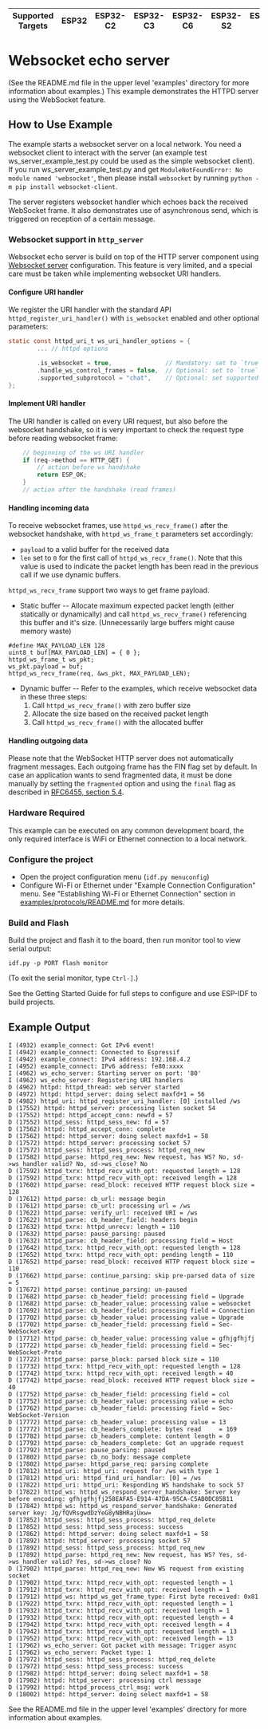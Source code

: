 | Supported Targets | ESP32 | ESP32-C2 | ESP32-C3 | ESP32-C6 | ESP32-S2 | ESP32-S3 |
| ----------------- | ----- | -------- | -------- | -------- | -------- | -------- |

# Websocket echo server

(See the README.md file in the upper level 'examples' directory for more information about examples.)
This example demonstrates the HTTPD server using the WebSocket feature.

## How to Use Example

The example starts a websocket server on a local network. You need a websocket client to interact with the server (an example test
ws_server_example_test.py could be used as the simple websocket client). If you run ws_server_example_test.py and get
`ModuleNotFoundError: No module named 'websocket'`, then please install `websocket` by running `python -m pip install websocket-client`.

The server registers websocket handler which echoes back the received WebSocket frame. It also demonstrates
use of asynchronous send, which is triggered on reception of a certain message.

### Websocket support in `http_server`

Websocket echo server is build on top of the HTTP server component using [Websocket server](https://docs.espressif.com/projects/esp-idf/en/latest/api-reference/protocols/esp_http_server.html#websocket-server) configuration.
This feature is very limited, and a special care must be taken while implementing websocket URI handlers.

#### Configure URI handler

We register the URI handler with the standard API `httpd_register_uri_handler()` with `is_websocket` enabled and other optional parameters:

```c
static const httpd_uri_t ws_uri_handler_options = {
        ... // httpd options

        .is_websocket = true,               // Mandatory: set to `true` to handler websocket protocol
        .handle_ws_control_frames = false,  // Optional: set to `true` for the handler to receive control packets, too
        .supported_subprotocol = "chat",    // Optional: set supported subprotocol for this handler
};

```

#### Implement URI handler

The URI handler is called on every URI request, but also before the websocket handshake, so it is very important to check the request type before reading websocket frame:

```c
    // beginning of the ws URI handler
    if (req->method == HTTP_GET) {
        // action before ws handshake
        return ESP_OK;
    }
    // action after the handshake (read frames)
```

#### Handling incoming data

To receive websocket frames, use `httpd_ws_recv_frame()` after the websocket handshake, with `httpd_ws_frame_t` parameters set accordingly:
* `payload` to a valid buffer for the received data
* `len` set to `0` for the first call of `httpd_ws_recv_frame()`. Note that this value is used to indicate the packet length has been read in the previous call if we use dynamic buffers.

`httpd_ws_recv_frame` support two ways to get frame payload.
* Static buffer -- Allocate maximum expected packet length (either statically or dynamically) and call `httpd_ws_recv_frame()` referencing this buffer and it's size. (Unnecessarily large buffers might cause memory waste)

```
#define MAX_PAYLOAD_LEN 128
uint8_t buf[MAX_PAYLOAD_LEN] = { 0 };
httpd_ws_frame_t ws_pkt;
ws_pkt.payload = buf;
httpd_ws_recv_frame(req, &ws_pkt, MAX_PAYLOAD_LEN);
```
* Dynamic buffer -- Refer to the examples, which receive websocket data in these three steps:
  1) Call `httpd_ws_recv_frame()` with zero buffer size
  2) Allocate the size based on the received packet length
  3) Call `httpd_ws_recv_frame()` with the allocated buffer

#### Handling outgoing data

Please note that the WebSocket HTTP server does not automatically fragment messages.
Each outgoing frame has the FIN flag set by default.
In case an application wants to send fragmented data, it must be done manually by setting the
`fragmented` option and using the `final` flag as described in [RFC6455, section 5.4](https://tools.ietf.org/html/rfc6455#section-5.4).


### Hardware Required

This example can be executed on any common development board, the only required interface is WiFi or Ethernet connection to a local network.

### Configure the project

* Open the project configuration menu (`idf.py menuconfig`)
* Configure Wi-Fi or Ethernet under "Example Connection Configuration" menu. See "Establishing Wi-Fi or Ethernet Connection" section in [examples/protocols/README.md](../../README.md) for more details.

### Build and Flash

Build the project and flash it to the board, then run monitor tool to view serial output:

```
idf.py -p PORT flash monitor
```

(To exit the serial monitor, type ``Ctrl-]``.)

See the Getting Started Guide for full steps to configure and use ESP-IDF to build projects.

## Example Output
```
I (4932) example_connect: Got IPv6 event!
I (4942) example_connect: Connected to Espressif
I (4942) example_connect: IPv4 address: 192.168.4.2
I (4952) example_connect: IPv6 address: fe80:xxxx
I (4962) ws_echo_server: Starting server on port: '80'
I (4962) ws_echo_server: Registering URI handlers
D (4962) httpd: httpd_thread: web server started
D (4972) httpd: httpd_server: doing select maxfd+1 = 56
D (4982) httpd_uri: httpd_register_uri_handler: [0] installed /ws
D (17552) httpd: httpd_server: processing listen socket 54
D (17552) httpd: httpd_accept_conn: newfd = 57
D (17552) httpd_sess: httpd_sess_new: fd = 57
D (17562) httpd: httpd_accept_conn: complete
D (17562) httpd: httpd_server: doing select maxfd+1 = 58
D (17572) httpd: httpd_server: processing socket 57
D (17572) httpd_sess: httpd_sess_process: httpd_req_new
D (17582) httpd_parse: httpd_req_new: New request, has WS? No, sd->ws_handler valid? No, sd->ws_close? No
D (17592) httpd_txrx: httpd_recv_with_opt: requested length = 128
D (17592) httpd_txrx: httpd_recv_with_opt: received length = 128
D (17602) httpd_parse: read_block: received HTTP request block size = 128
D (17612) httpd_parse: cb_url: message begin
D (17612) httpd_parse: cb_url: processing url = /ws
D (17622) httpd_parse: verify_url: received URI = /ws
D (17622) httpd_parse: cb_header_field: headers begin
D (17632) httpd_txrx: httpd_unrecv: length = 110
D (17632) httpd_parse: pause_parsing: paused
D (17632) httpd_parse: cb_header_field: processing field = Host
D (17642) httpd_txrx: httpd_recv_with_opt: requested length = 128
D (17652) httpd_txrx: httpd_recv_with_opt: pending length = 110
D (17652) httpd_parse: read_block: received HTTP request block size = 110
D (17662) httpd_parse: continue_parsing: skip pre-parsed data of size = 5
D (17672) httpd_parse: continue_parsing: un-paused
D (17682) httpd_parse: cb_header_field: processing field = Upgrade
D (17682) httpd_parse: cb_header_value: processing value = websocket
D (17692) httpd_parse: cb_header_field: processing field = Connection
D (17702) httpd_parse: cb_header_value: processing value = Upgrade
D (17702) httpd_parse: cb_header_field: processing field = Sec-WebSocket-Key
D (17712) httpd_parse: cb_header_value: processing value = gfhjgfhjfj
D (17722) httpd_parse: cb_header_field: processing field = Sec-WebSocket-Proto
D (17722) httpd_parse: parse_block: parsed block size = 110
D (17732) httpd_txrx: httpd_recv_with_opt: requested length = 128
D (17742) httpd_txrx: httpd_recv_with_opt: received length = 40
D (17742) httpd_parse: read_block: received HTTP request block size = 40
D (17752) httpd_parse: cb_header_field: processing field = col
D (17752) httpd_parse: cb_header_value: processing value = echo
D (17762) httpd_parse: cb_header_field: processing field = Sec-WebSocket-Version
D (17772) httpd_parse: cb_header_value: processing value = 13
D (17772) httpd_parse: cb_headers_complete: bytes read     = 169
D (17782) httpd_parse: cb_headers_complete: content length = 0
D (17792) httpd_parse: cb_headers_complete: Got an upgrade request
D (17792) httpd_parse: pause_parsing: paused
D (17802) httpd_parse: cb_no_body: message complete
D (17802) httpd_parse: httpd_parse_req: parsing complete
D (17812) httpd_uri: httpd_uri: request for /ws with type 1
D (17812) httpd_uri: httpd_find_uri_handler: [0] = /ws
D (17822) httpd_uri: httpd_uri: Responding WS handshake to sock 57
D (17822) httpd_ws: httpd_ws_respond_server_handshake: Server key before encoding: gfhjgfhjfj258EAFA5-E914-47DA-95CA-C5AB0DC85B11
D (17842) httpd_ws: httpd_ws_respond_server_handshake: Generated server key: Jg/fQVRsgwdDzYeG8yNBHRajUxw=
D (17852) httpd_sess: httpd_sess_process: httpd_req_delete
D (17852) httpd_sess: httpd_sess_process: success
D (17862) httpd: httpd_server: doing select maxfd+1 = 58
D (17892) httpd: httpd_server: processing socket 57
D (17892) httpd_sess: httpd_sess_process: httpd_req_new
D (17892) httpd_parse: httpd_req_new: New request, has WS? Yes, sd->ws_handler valid? Yes, sd->ws_close? No
D (17902) httpd_parse: httpd_req_new: New WS request from existing socket
D (17902) httpd_txrx: httpd_recv_with_opt: requested length = 1
D (17912) httpd_txrx: httpd_recv_with_opt: received length = 1
D (17912) httpd_ws: httpd_ws_get_frame_type: First byte received: 0x81
D (17922) httpd_txrx: httpd_recv_with_opt: requested length = 1
D (17932) httpd_txrx: httpd_recv_with_opt: received length = 1
D (17932) httpd_txrx: httpd_recv_with_opt: requested length = 4
D (17942) httpd_txrx: httpd_recv_with_opt: received length = 4
D (17942) httpd_txrx: httpd_recv_with_opt: requested length = 13
D (17952) httpd_txrx: httpd_recv_with_opt: received length = 13
I (17962) ws_echo_server: Got packet with message: Trigger async
I (17962) ws_echo_server: Packet type: 1
D (17972) httpd_sess: httpd_sess_process: httpd_req_delete
D (17972) httpd_sess: httpd_sess_process: success
D (17982) httpd: httpd_server: doing select maxfd+1 = 58
D (17982) httpd: httpd_server: processing ctrl message
D (17992) httpd: httpd_process_ctrl_msg: work
D (18002) httpd: httpd_server: doing select maxfd+1 = 58
```

See the README.md file in the upper level 'examples' directory for more information about examples.
